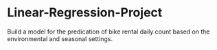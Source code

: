 # Linear-Regression-Project
Build a model for the predication of bike rental daily count based on the environmental and seasonal settings.
